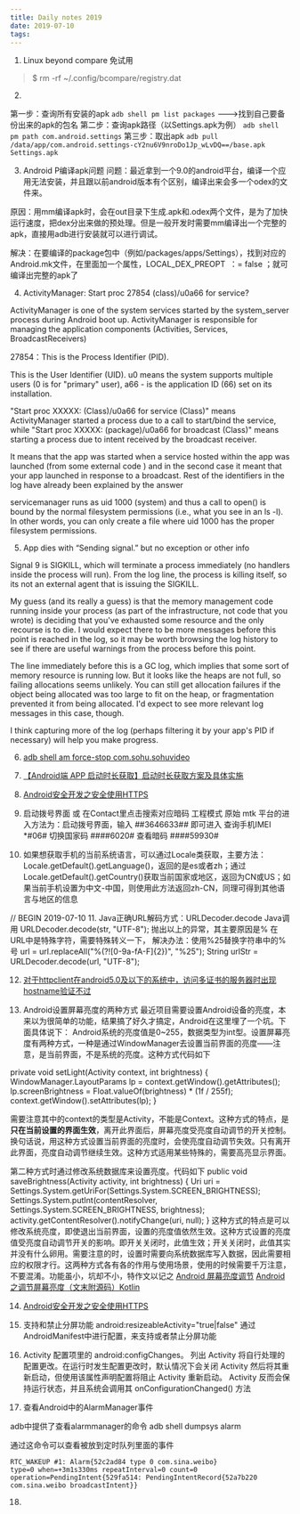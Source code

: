 ```yaml
---
title: Daily notes 2019
date: 2019-07-10
tags:
---
```

1. Linux beyond compare 免试用
>$ rm -rf ~/.config/bcompare/registry.dat

2. 
第一步：查询所有安装的apk  `adb shell pm list packages`  --->找到自己要备份出来的apk的包名
第二步：查询apk路径（以Settings.apk为例） `adb shell pm path com.android.settings`
第三步：取出apk `adb pull /data/app/com.android.settings-cY2nu6V9nroDo1Jp_wLvDQ==/base.apk Settings.apk`

3. Android P编译apk问题
问题：最近拿到一个9.0的android平台，编译一个应用无法安装，并且跟以前android版本有个区别，编译出来会多一个odex的文件来。

原因：用mm编译apk时，会在out目录下生成.apk和.odex两个文件，是为了加快运行速度，把dex分出来做的预处理。但是一般开发时需要mm编译出一个完整的apk，直接用adb进行安装就可以进行调试。

解决：在要编译的package包中（例如/packages/apps/Settings），找到对应的Android.mk文件，在里面加一个属性，LOCAL_DEX_PREOPT  ：= false ；就可编译出完整的apk了

4. ActivityManager: Start proc 27854 (class)/u0a66 for service?

ActivityManager is one of the system services started by the system_server process during Android boot up. ActivityManager is responsible for managing the application components (Activities, Services, BroadcastReceivers)

27854：This is the Process Identifier (PID).

This is the User Identifier (UID). u0 means the system supports multiple users (0 is for "primary" user), a66 - is the application ID (66) set on its installation.

"Start proc XXXXX: (Class)/u0a66 for service (Class)" means ActivityManager started a process due to a call to start/bind the service, while "Start proc XXXXX: (package)/u0a66 for broadcast (Class)" means starting a process due to intent received by the broadcast receiver. 

It means that the app was started when a service hosted within the app was launched (from some external code ) and in the second case it meant that your app launched in response to a broadcast. Rest of the identifiers in the log have already been explained by the answer 

servicemanager runs as uid 1000 (system) and thus a call to open() is bound by the normal filesystem permissions (i.e., what you see in an ls -l). In other words, you can only create a file where uid 1000 has the proper filesystem permissions.

5. App dies with “Sending signal.” but no exception or other info

Signal 9 is SIGKILL, which will terminate a process immediately (no handlers inside the process will run). From the log line, the process is killing itself, so its not an external agent that is issuing the SIGKILL.

My guess (and its really a guess) is that the memory management code running inside your process (as part of the infrastructure, not code that you wrote) is deciding that you've exhausted some resource and the only recourse is to die. I would expect there to be more messages before this point is reached in the log, so it may be worth browsing the log history to see if there are useful warnings from the process before this point.

The line immediately before this is a GC log, which implies that some sort of memory resource is running low. But it looks like the heaps are not full, so failing allocations seems unlikely. You can still get allocation failures if the object being allocated was too large to fit on the heap, or fragmentation prevented it from being allocated. I'd expect to see more relevant log messages in this case, though.

I think capturing more of the log (perhaps filtering it by your app's PID if necessary) will help you make progress.

6. [adb shell am force-stop com.sohu.sohuvideo](https://blog.csdn.net/ztguang/article/details/52020357)

7. [【Android端 APP 启动时长获取】启动时长获取方案及具体实施](https://www.cnblogs.com/keke-xiaoxiami/p/6180563.html)

8. [Android安全开发之安全使用HTTPS](https://www.cnblogs.com/alisecurity/p/5939336.html)

9. 启动拨号界面 或 在Contact里点击搜索对应暗码 
工程模式  原始 mtk 平台的进入方法为：启动拨号界面，输入 *#*#3646633#*#* 即可进入
查询手机IMEI   *#06#
切换国家码  ####6020#   查看暗码  ####59930#

10. 如果想获取手机的当前系统语言，可以通过Locale类获取，主要方法：Locale.getDefault().getLanguage()，返回的是es或者zh；通过Locale.getDefault().getCountry()获取当前国家或地区，返回为CN或US；如果当前手机设置为中文-中国，则使用此方法返回zh-CN，同理可得到其他语言与地区的信息

// BEGIN 2019-07-10
11. Java正确URL解码方式：URLDecoder.decode
Java调用 URLDecoder.decode(str, "UTF-8"); 抛出以上的异常，其主要原因是% 在URL中是特殊字符，需要特殊转义一下，
解决办法：使用%25替换字符串中的%号
url = url.replaceAll("%(?![0-9a-fA-F]{2})", "%25");
String urlStr = URLDecoder.decode(url, "UTF-8");

12. [对于httpclient在android5.0及以下的系统中，访问多证书的服务器时出现hostname验证不过](https://blog.csdn.net/happy668ha/article/details/79227980)

13. Android设置屏幕亮度的两种方式
最近项目需要设置Android设备的亮度，本来以为很简单的功能，结果搞了好久才搞定，Android在这里埋了一个坑。下面具体说下：
Android系统的亮度值是0~255，数据类型为int型。设置屏幕亮度有两种方式，一种是通过WindowManager去设置当前界面的亮度——注意，是当前界面，不是系统的亮度。这种方式代码如下

private void setLight(Activity context, int brightness) {
        WindowManager.LayoutParams lp = context.getWindow().getAttributes();
        lp.screenBrightness = Float.valueOf(brightness) * (1f / 255f);
        context.getWindow().setAttributes(lp);
}

需要注意其中的context的类型是Activity，不能是Context。这种方式的特点，是**只在当前设置的界面生效**，离开此界面后，屏幕亮度受亮度自动调节的开关控制。换句话说，用这种方式设置当前界面的亮度时，会使亮度自动调节失效。只有离开此界面，亮度自动调节继续生效。这种方式适用某些特殊的，需要高亮显示界面。
 
第二种方式时通过修改系统数据库来设置亮度。代码如下
public void saveBrightness(Activity activity, int brightness) {
        Uri uri = Settings.System.getUriFor(Settings.System.SCREEN_BRIGHTNESS);
        Settings.System.putInt(contentResolver, Settings.System.SCREEN_BRIGHTNESS, brightness);
        activity.getContentResolver().notifyChange(uri, null);
}
这种方式的特点是可以修改系统亮度，即使退出当前界面，设置的亮度值依然生效。这种方式设置的亮度值受亮度自动调节开关的影响。即开关关闭时，此值生效；开关关闭时，此值其实并没有什么卵用。需要注意的时，设置时需要向系统数据库写入数据，因此需要相应的权限才行。这两种方式各有各的作用与使用场景，使用的时候需要千万注意，不要混淆。功能虽小，坑却不小，特作文以记之
[Android 屏幕亮度调节](https://www.jianshu.com/p/70c1ddf87df4)
[Android之调节屏幕亮度（文末附源码）Kotlin](https://www.jianshu.com/p/0984f450dc0b)

14. [Android安全开发之安全使用HTTPS](https://www.cnblogs.com/alisecurity/p/5939336.html)

15. 支持和禁止分屏功能
android:resizeableActivity="true|false" 通过AndroidManifest中进行配置，来支持或者禁止分屏功能

16. Activity 配置项里的 android:configChanges。
列出 Activity 将自行处理的配置更改。在运行时发生配置更改时，默认情况下会关闭 Activity 然后将其重新启动，但使用该属性声明配置将阻止 Activity 重新启动。 Activity 反而会保持运行状态，并且系统会调用其 onConfigurationChanged() 方法 

17. 查看Android中的AlarmManager事件

adb中提供了查看alarmmanager的命令
adb shell dumpsys alarm

通过这命令可以查看被放到定时队列里面的事件

    RTC_WAKEUP #1: Alarm{52c2ad84 type 0 com.sina.weibo}
    type=0 when=+3m1s330ms repeatInterval=0 count=0
    operation=PendingIntent{529fa514: PendingIntentRecord{52a7b220 com.sina.weibo broadcastIntent}}

18. 
